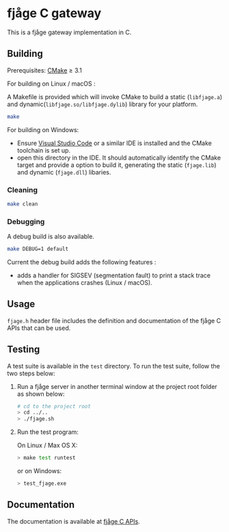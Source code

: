 # fjåge C gateway

This is a fjåge gateway implementation in C.

## Building

Prerequisites: [CMake](https://cmake.org/) ≥ 3.1

For building on Linux / macOS :

A Makefile is provided which will invoke CMake to build a static (`libfjage.a`) and dynamic(`libfjage.so/libfjage.dylib`) library for your platform.

```bash
make
```

For building on Windows:

- Ensure [Visual Studio Code](https://code.visualstudio.com/) or a similar IDE is installed and the CMake toolchain is set up.
- open this directory in the IDE. It should automatically identify the CMake target and provide a option to build it, generating the static (`fjage.lib`) and dynamic (`fjage.dll`) libaries.

### Cleaning

```bash
make clean
```

### Debugging

A debug build is also available.

```bash
make DEBUG=1 default
```

Current the debug build adds the following features :

- adds a handler for SIGSEV (segmentation fault) to print a stack trace when the applications crashes (Linux / macOS).

## Usage

`fjage.h` header file includes the definition and documentation of the fjåge C APIs that can be used.

## Testing

A test suite is available in the `test` directory. To run the test suite, follow the two steps below:

1. Run a fjåge server in another terminal window at the project root folder as shown below:

    ```bash
    # cd to the project root
    > cd ../..
    > ./fjage.sh
    ```

2. Run the test program:

    On Linux / Max OS X:

    ```bash
    > make test runtest
    ```

    or on Windows:

    ```bash
    > test_fjage.exe
    ```

## Documentation

The documentation is available at [fjåge C APIs](https://fjage.readthedocs.io/en/latest/cgw.html).
